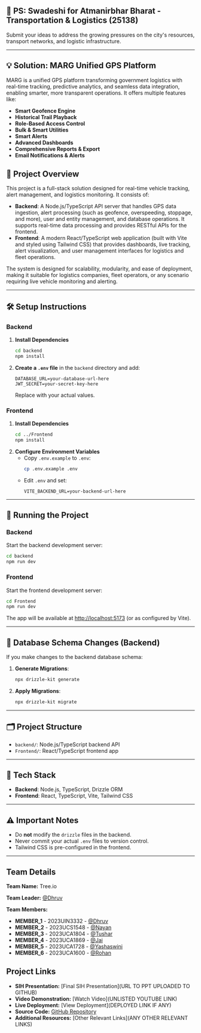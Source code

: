 ## 🚩 PS: Swadeshi for Atmanirbhar Bharat - Transportation & Logistics (25138)

Submit your ideas to address the growing pressures on the city's resources, transport networks, and logistic infrastructure.

---

## 💡 Solution: MARG Unified GPS Platform


MARG is a unified GPS platform transforming government logistics with real-time tracking, predictive analytics, and seamless data integration, enabling smarter, more transparent operations. It offers multiple features like:

- **Smart Geofence Engine**
- **Historical Trail Playback**
- **Role-Based Access Control**
- **Bulk & Smart Utilities**
- **Smart Alerts**
- **Advanced Dashboards**
- **Comprehensive Reports & Export**
- **Email Notifications & Alerts**

## 📝 Project Overview

This project is a full-stack solution designed for real-time vehicle tracking, alert management, and logistics monitoring. It consists of:

- **Backend**: A Node.js/TypeScript API server that handles GPS data ingestion, alert processing (such as geofence, overspeeding, stoppage, and more), user and entity management, and database operations. It supports real-time data processing and provides RESTful APIs for the frontend.
- **Frontend**: A modern React/TypeScript web application (built with Vite and styled using Tailwind CSS) that provides dashboards, live tracking, alert visualization, and user management interfaces for logistics and fleet operations.

The system is designed for scalability, modularity, and ease of deployment, making it suitable for logistics companies, fleet operators, or any scenario requiring live vehicle monitoring and alerting.

---


## 🛠 Setup Instructions

### Backend

1. **Install Dependencies**
   ```bash
   cd backend
   npm install
   ```
2. **Create a `.env` file** in the `backend` directory and add:
   ```env
   DATABASE_URL=your-database-url-here
   JWT_SECRET=your-secret-key-here
   ```
   Replace with your actual values.

### Frontend

1. **Install Dependencies**
   ```bash
   cd ../Frontend
   npm install
   ```
2. **Configure Environment Variables**
   - Copy `.env.example` to `.env`:
     ```bash
     cp .env.example .env
     ```
   - Edit `.env` and set:
     ```env
     VITE_BACKEND_URL=your-backend-url-here
     ```

---

## 🚀 Running the Project

### Backend
Start the backend development server:
```bash
cd backend
npm run dev
```

### Frontend
Start the frontend development server:
```bash
cd Frontend
npm run dev
```
The app will be available at [http://localhost:5173](http://localhost:5173) (or as configured by Vite).

---

## 🔄 Database Schema Changes (Backend)
If you make changes to the backend database schema:
1. **Generate Migrations**:
   ```bash
   npx drizzle-kit generate
   ```
2. **Apply Migrations**:
   ```bash
   npx drizzle-kit migrate
   ```

---

## 🗂 Project Structure
- `backend/`: Node.js/TypeScript backend API
- `Frontend/`: React/TypeScript frontend app

---

## 🎨 Tech Stack
- **Backend**: Node.js, TypeScript, Drizzle ORM
- **Frontend**: React, TypeScript, Vite, Tailwind CSS

---

## ⚠️ Important Notes
- Do **not** modify the `drizzle` files in the backend.
- Never commit your actual `.env` files to version control.
- Tailwind CSS is pre-configured in the frontend.

---

## Team Details

**Team Name:** Tree.io

**Team Leader:** [@Dhruv](https://github.com/Dhruv-Tuteja)

**Team Members:**

- **MEMBER_1** - 2023UIN3332 - [@Dhruv](https://github.com/Dhruv-Tuteja)
- **MEMBER_2** - 2023UCS1548 - [@Nayan](https://github.com/NASA12345)
- **MEMBER_3** - 2023UCA1804 - [@Tushar](https://github.com/TusharSachdeva29)
- **MEMBER_4** - 2023UCA1869 - [@Jai](https://github.com/JaiBansal007)
- **MEMBER_5** - 2023UCA1728 - [@Yashaswini](https://github.com/Yashaswini-Sharma)
- **MEMBER_6** - 2023UCA1600 - [@Rohan](https://github.com/RohanJ26)

## Project Links

- **SIH Presentation:** [Final SIH Presentation](URL TO PPT UPLOADED TO GITHUB)
- **Video Demonstration:** [Watch Video](UNLISTED YOUTUBE LINK)
- **Live Deployment:** [View Deployment](DEPLOYED LINK IF ANY)
- **Source Code:** [GitHub Repository](https://github.com/TusharSachdeva29/sih-25)
- **Additional Resources:** [Other Relevant Links](ANY OTHER RELEVANT LINKS)